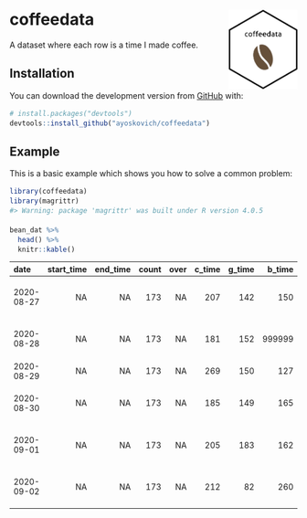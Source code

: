 
<!-- README.md is generated from README.Rmd. Please edit that file -->

# coffeedata <img src='man/figures/sticker.png' align="right" height="139"/>

<!-- badges: start -->
<!-- badges: end -->

A dataset where each row is a time I made coffee.

## Installation

You can download the development version from
[GitHub](https://github.com/) with:

``` r
# install.packages("devtools")
devtools::install_github("ayoskovich/coffeedata")
```

## Example

This is a basic example which shows you how to solve a common problem:

``` r
library(coffeedata)
library(magrittr)
#> Warning: package 'magrittr' was built under R version 4.0.5

bean_dat %>% 
  head() %>%
  knitr::kable()
```

| date       | start_time | end_time | count | over | c_time | g_time | b_time | coffee                        | notes                |
|:-----------|-----------:|---------:|------:|-----:|-------:|-------:|-------:|:------------------------------|:---------------------|
| 2020-08-27 |         NA |       NA |   173 |   NA |    207 |    142 |    150 | Ferris French Roast Dark      | NA                   |
| 2020-08-28 |         NA |       NA |   173 |   NA |    181 |    152 | 999999 | Ferris French Roast Dark      | NA                   |
| 2020-08-29 |         NA |       NA |   173 |   NA |    269 |    150 |    127 | Madcap Honduran               | NA                   |
| 2020-08-30 |         NA |       NA |   173 |   NA |    185 |    149 |    165 | Ferris French Roast Dark      | NA                   |
| 2020-09-01 |         NA |       NA |   173 |   NA |    205 |    183 |    162 | Ferris French Roast Dark      | NA                   |
| 2020-09-02 |         NA |       NA |   173 |   NA |    212 |     82 |    260 | madcap 313 southern ethiopian | beans are very small |
